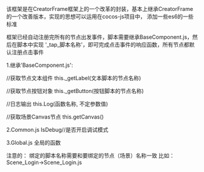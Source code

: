该框架是在CreatorFrame框架上的一个改革的封装，基本上继承CreatorFrame的一个改善版本，实现的思想可以运用在cocos-js项目中，
添加一些es6的一些标准


框架已经自动注册完所有的节点出发事件，脚本需要继承BaseComponent.js，然后在脚本中实现
'_tap_脚本名称'，即可完成点击事件的响应函数，所有节点都默认注册点击事件


1.继承'BaseComponent.js':


//获取节点文本组件
this._getLabel(文本脚本的节点名称)


//获取节点按钮对象
this._getButton(按钮脚本的节点名称)


//日志输出
this.Log(函数名称, 不定参数值)


//获取场景Canvas节点
this.getCanvas()


2.Common.js
IsDebug//是否开启调试模式


3.Global.js
全局的函数


注意的：
    绑定的脚本名称需要和要绑定的节点（场景）名称一致
    比如：Scene_Login->Scene_Login.js

